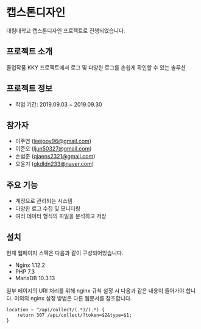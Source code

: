 
# 캡스톤디자인
대림대학교 캡스톤디자인 프로젝트로 진행되었습니다.

## 프로젝트 소개
졸업작품 KKY 프로젝트에서 로그 및 다양한 로그를 손쉽게 확인할 수 있는 솔루션

## 프로젝트 정보
- 작업 기간: 2019.09.03 ~ 2019.09.30

## 참가자
- 이주연 (leejooy96@gmail.com)
- 이준오 (ljun50327@gmail.com)
- 손범준 (qjaens2321@gmail.com)
- 오윤기 (gkdldn233@naver.com)

## 주요 기능
- 계정으로 관리되는 시스템
- 다양한 로그 수집 및 모니터링
- 여러 데이터 형식의 파일을 분석하고 저장

## 설치
현재 웹페이지 스펙은 다음과 같이 구성되어있습니다.
- Nginx 1.12.2
- PHP 7.3
- MariaDB 10.3.13

일부 페이지의 URI 처리를 위해 nginx 규칙 설정 시 다음과 같은 내용이 들어가야 합니다. 이외의 nginx 설정 방법은 다른 웹문서를 참조합니다.

    location ~ ^/api/collect/(.*)/(.*) {
        return 307 /api/collect/?token=$2&type=$1;
    }